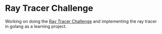 # Ray Tracer Challenge

Working on doing the [Ray Tracer Challenge](http://www.raytracerchallenge.com/) and implementing the ray tracer in golang as a learning project.